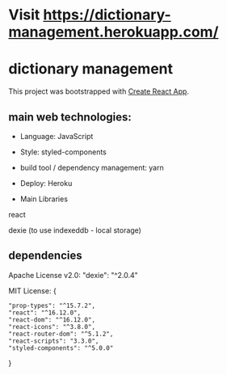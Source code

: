 # Visit https://dictionary-management.herokuapp.com/

# dictionary management
This project was bootstrapped with [Create React App](https://github.com/facebook/create-react-app).

## main web technologies:

* Language: JavaScript

* Style: styled-components

* build tool / dependency management: yarn

* Deploy: Heroku

* Main Libraries

react 

dexie (to use indexeddb - local storage)



## dependencies

Apache License v2.0: "dexie": "^2.0.4" 

MIT License: {
    
    "prop-types": "^15.7.2",
    "react": "^16.12.0",
    "react-dom": "^16.12.0",
    "react-icons": "^3.8.0",
    "react-router-dom": "^5.1.2",
    "react-scripts": "3.3.0",
    "styled-components": "^5.0.0"
}
